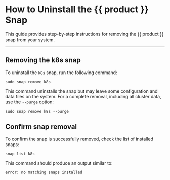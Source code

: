 # How to Uninstall the {{ product }} Snap

This guide provides step-by-step instructions for removing the {{ product }}
snap from your system.

---

## Removing the k8s snap

To uninstall the `k8s` snap, run the following command:

```
sudo snap remove k8s
```

This command uninstalls the snap but may leave some configuration and data
files on the system.
For a complete removal, including all cluster data, use the `--purge` option:

```
sudo snap remove k8s --purge
```

## Confirm snap removal

To confirm the snap is successfully removed, check the list of installed
snaps:

```
snap list k8s
```

This command should produce an output similar to:

```
error: no matching snaps installed
```
